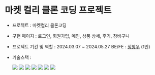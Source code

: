 # 마켓 컬리 클론 코딩 프로젝트

 - 프로젝트 : 마켓컬리 클론코딩
 - 구현 페이지 : 로그인, 회원가입, 메인, 상품 상세, 후기, 장바구니
 - 프로젝트 기간 및 역할 :
      2024.03.07 ~ 2024.05.27
      BE/FE : [정창우](https://github.com/ChangwooJ) (1인)
 - 기술스택 :
   
      <img src="https://img.shields.io/badge/React-61DAFB?style=for-the-badge&logo=React&logoColor=black"> <img src="https://img.shields.io/badge/Redux-764ABC?style=for-the-badge&logo=Redux&logoColor=white"> <img src="https://img.shields.io/badge/HTML5-E34F26?style=for-the-badge&logo=HTML5&logoColor=white"> <img src="https://img.shields.io/badge/CSS3-1572B6?style=for-the-badge&logo=CSS3&logoColor=white"> <img src="https://img.shields.io/badge/Node.js-5FA04E?style=for-the-badge&logo=Node.js&logoColor=white"> <img src="https://img.shields.io/badge/Express-000000?style=for-the-badge&logo=Express&logoColor=white"> <img src="https://img.shields.io/badge/MySQL-4479A1?style=for-the-badge&logo=MySQL&logoColor=white">
